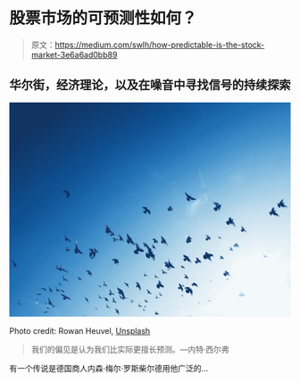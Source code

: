 # 股票市场的可预测性如何？

> 原文：<https://medium.com/swlh/how-predictable-is-the-stock-market-3e6a6ad0bb89>

## 华尔街，经济理论，以及在噪音中寻找信号的持续探索

![](img/9383be98b8c8599c299ea2810ffcbef5.png)

Photo credit: Rowan Heuvel, [Unsplash](https://unsplash.com/photos/e-S-Pe2EmrE)

> 我们的偏见是认为我们比实际更擅长预测。—内特·西尔弗

有一个传说是德国商人内森·梅尔·罗斯柴尔德用他广泛的…